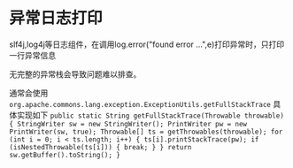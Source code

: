 # 异常日志打印

slf4j,log4j等日志组件，在调用log.error("found error ...",e)打印异常时，只打印一行异常信息

无完整的异常栈会导致问题难以排查。

通常会使用
`org.apache.commons.lang.exception.ExceptionUtils.getFullStackTrace`
具体实现如下
`
	public static String getFullStackTrace(Throwable throwable) {
        StringWriter sw = new StringWriter();
        PrintWriter pw = new PrintWriter(sw, true);
        Throwable[] ts = getThrowables(throwable);
        for (int i = 0; i < ts.length; i++) {
            ts[i].printStackTrace(pw);
            if (isNestedThrowable(ts[i])) {
                break;
            }
        }
        return sw.getBuffer().toString();
    }
`